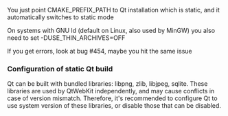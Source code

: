 You just point CMAKE_PREFIX_PATH to Qt installation which is static, and it automatically switches to static mode

On systems with GNU ld (default on Linux, also used by MinGW) you also need to set -DUSE_THIN_ARCHIVES=OFF

If you get errors, look at bug #454, maybe you hit the same issue

### Configuration of static Qt build

Qt can be built with bundled libraries: libpng, zlib, libjpeg, sqlite. These libraries are used by QtWebKit independently, and may cause conflicts in case of version mismatch. Therefore, it's recommended to configure Qt to use system version of these libraries, or disable those that can be disabled.